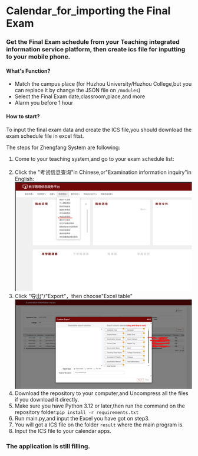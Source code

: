 # Calendar_for_importing the Final Exam

### Get the Final Exam schedule from your Teaching integrated information service platform, then create ics file for inputting to your mobile phone.

#### What's Function?

- Match the campus place (for Huzhou University/Huzhou College,but you can replace it by change the JSON file on <code>/modules</code>)
- Select the Final Exam date,classroom,place,and more
- Alarm you before 1 hour

#### How to start?

To input the final exam data and create the ICS file,you should download the exam schedule file in excel fitst.

The steps for Zhengfang System are following:

<ol>
    <li> Come to your teaching system,and go to your exam schedule list:</li>
    <br>
    <li> Click the "考试信息查询"in Chinese,or"Examination information inquiry"in English:</li>
    <img src='manual_imgs/1.png'></img>
    <li> Click "导出"/"Export"，then choose"Excel table"</li>
    <img src='manual_imgs/2.png'></img>
    <li> Download the repository to your computer,and Uncompress all the files if you download it directly.</li>
    <li> Make sure you have Python 3.12 or later,then run the command on the repository folder:<code>pip install -r requirements.txt</code></li>
    <li> Run main.py,and input the Excel you have got on step3.</li>
    <li> You will got a ICS file on the folder <code>result</code> where the main program is.</li>
    <li> Input the ICS file to your calendar apps.
</ol>

### The application is still filling.
